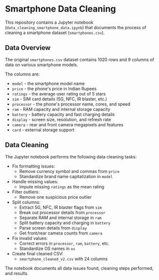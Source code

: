 # Smartphone Data Cleaning

This repository contains a Jupyter notebook (`data_cleaning_smartphone_data.ipynb`) that documents the process of cleaning a smartphone dataset (`smartphones.csv`). 

## Data Overview

The original `smartphones.csv` dataset contains 1020 rows and 9 columns of data on various smartphone models.

The columns are:

- `model` - the smartphone model name 
- `price` - the phone's price in Indian Rupees
- `ratings` - the average user rating out of 5 stars
- `sim` - SIM card details (5G, NFC, IR blaster, etc.)
- `processor` - the phone's processor name, cores, and speed
- `ram` - RAM capacity and internal storage capacity  
- `battery` - battery capacity and fast charging details
- `display` - screen size, resolution, and refresh rate
- `camera` - rear and front camera megapixels and features
- `card` - external storage support

## Data Cleaning 

The Jupyter notebook performs the following data cleaning tasks:

- Fix formatting issues:
  - Remove currency symbol and commas from `price`
  - Standardize brand name capitalization in `model`
- Handle missing values:
  - Impute missing `ratings` as the mean rating
- Filter outliers:
  - Remove one suspicious price outlier
- Split columns:
  - Extract 5G, NFC, IR blaster flags from `sim` 
  - Break out processor details from `processor`
  - Separate RAM and internal storage in `ram`
  - Split battery capacity and charging in `battery` 
  - Parse screen details from `display`
  - Get front/rear camera counts from `camera`
- Fix invalid values:  
  - Correct errors in `processor`, `ram`, `battery`, etc. 
  - Standardize OS names in `os`
- Create final cleaned CSV:
  - `smartphone_cleaned_v2.csv` with 24 columns

The notebook documents all data issues found, cleaning steps performed, and results.


